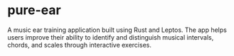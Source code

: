 # pure-ear
A music ear training application built using Rust and Leptos. 
The app helps users improve their ability to identify and distinguish musical intervals, chords, and scales through interactive exercises.

